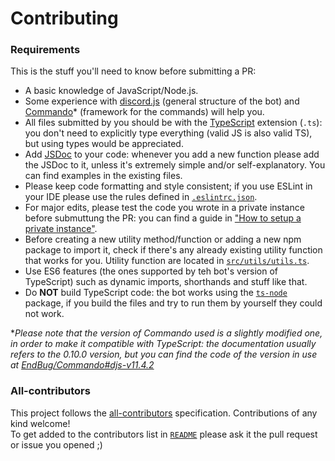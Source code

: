 # Contributing
### Requirements
This is the stuff you'll need to know before submitting a PR:

 - A basic knowledge of JavaScript/Node.js.
 - Some experience with [discord.js](https://discord.js.org/#/docs/main/11.4.2/general/welcome) (general structure of the bot) and [Commando](https://discord.js.org/#/docs/commando/v0.10.0/general/welcome)* (framework for the commands) will help you.
 - All files submitted by you should be with the [TypeScript](https://www.typescriptlang.org/) extension (`.ts`): you don't need to explicitly type everything (valid JS is also valid TS), but using types would be appreciated.
 - Add [JSDoc](http://usejsdoc.org/) to your code: whenever you add a new function please add the JSDoc to it, unless it's extremely simple and/or self-explanatory. You can find examples in the existing files.
 - Please keep code formatting and style consistent; if you use ESLint in your IDE please use the rules defined in [`.eslintrc.json`](../.eslintrc.json).
 - For major edits, please test the code you wrote in a private instance before submuttung the PR: you can find a guide in ["How to setup a private instance"](../doc/PRIVATE_INSTANCE.md).
 - Before creating a new utility method/function or adding a new npm package to import it, check if there's any already existing utility function that works for you. Utility function are located in [`src/utils/utils.ts`](../src/utils/utils.ts).
 - Use ES6 features (the ones supported by teh bot's version of TypeScript) such as dynamic imports, shorthands and stuff like that.
 - Do **NOT** build TypeScript code: the bot works using the [`ts-node`](https://www.npmjs.com/package/ts-node) package, if you build the files and try to run them by yourself they could not work.  

\**Please note that the version of Commando used is a slightly modified one, in order to make it compatible with TypeScript: the documentation usually refers to the 0.10.0 version, but you can find the code of the version in use at [EndBug/Commando#djs-v11.4.2](https://github.com/EndBug/Commando/tree/djs-v11.4.2)*

### All-contributors

This project follows the [all-contributors](https://github.com/all-contributors/all-contributors) specification. Contributions of any kind welcome!  
To get added to the contributors list in [`README`](../README.md) please ask it the pull request or issue you opened ;)